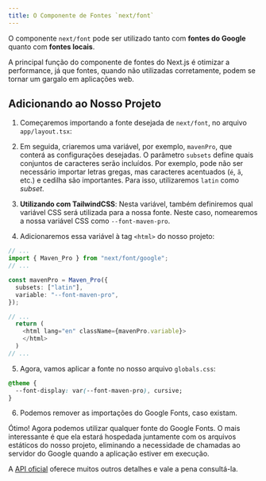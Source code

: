 ```yaml
---
title: O Componente de Fontes `next/font`
---
```



O componente `next/font` pode ser utilizado tanto com **fontes do Google** quanto com **fontes locais**.

A principal função do componente de fontes do Next.js é otimizar a performance, já que fontes, quando não utilizadas corretamente, podem se tornar um gargalo em aplicações web.

## Adicionando ao Nosso Projeto

1. Começaremos importando a fonte desejada de `next/font`, no arquivo `app/layout.tsx`:

2. Em seguida, criaremos uma variável, por exemplo, `mavenPro`, que conterá as configurações desejadas. O parâmetro `subsets` define quais conjuntos de caracteres serão incluídos. Por exemplo, pode não ser necessário importar letras gregas, mas caracteres acentuados (`é`, `ã`, etc.) e cedilha são importantes. Para isso, utilizaremos `latin` como *subset*.

3. **Utilizando com TailwindCSS**: Nesta variável, também definiremos qual variável CSS será utilizada para a nossa fonte. Neste caso, nomearemos a nossa variável CSS como `--font-maven-pro`.

4. Adicionaremos essa variável à tag `<html>` do nosso projeto:

```typescript
// ...
import { Maven_Pro } from "next/font/google";
// ...

const mavenPro = Maven_Pro({
  subsets: ["latin"],
  variable: "--font-maven-pro",
});

// ...
  return (
    <html lang="en" className={mavenPro.variable}>
    </html>
  )
// ...
```

<!-- markdownlint-disable-next-line -->
5. Agora, vamos aplicar a fonte no nosso arquivo `globals.css`:

```css
@theme {
  --font-display: var(--font-maven-pro), cursive;
}
```

<!-- markdownlint-disable-next-line -->
6. Podemos remover as importações do Google Fonts, caso existam.

Ótimo! Agora podemos utilizar qualquer fonte do Google Fonts. O mais interessante é que ela estará hospedada juntamente com os arquivos estáticos do nosso projeto, eliminando a necessidade de chamadas ao servidor do Google quando a aplicação estiver em execução.

A [API oficial](https://nextjs.org/docs/app/api-reference/components/font#variable) oferece muitos outros detalhes e vale a pena consultá-la.
